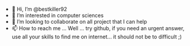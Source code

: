 - 👋 Hi, I’m @bestkiller92
- 👀 I’m interested in computer sciences
- 💞️ I’m looking to collaborate on all project that I can help
- 📫 How to reach me ... Well ... try github, if you need an urgent answer, use all your skills to find me on internet... it should not be to difficult ;)

<!---
bestkiller92/bestkiller92 is a ✨ special ✨ repository because its `README.md` (this file) appears on your GitHub profile.
You can click the Preview link to take a look at your changes.
--->
